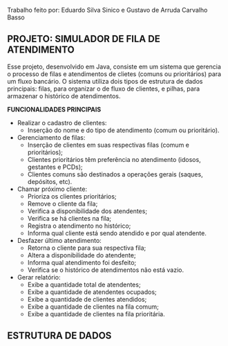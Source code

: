 Trabalho feito por: Eduardo Silva Sinico e Gustavo de Arruda Carvalho Basso

**PROJETO: SIMULADOR DE FILA DE ATENDIMENTO**
-
Esse projeto, desenvolvido em Java, consiste em um sistema que gerencia o processo de filas e atendimentos de clietes (comuns ou
prioritários) para um fluxo bancário. O sistema utiliza dois tipos de estrutura de dados principais: filas, para organizar o de 
fluxo de clientes, e pilhas, para armazenar o histórico de atendimentos.

**FUNCIONALIDADES PRINCIPAIS**
- Realizar o cadastro de clientes:
  - Inserção do nome e do tipo de atendimento (comum ou prioritário).
- Gerenciamento de filas:
  - Inserção de clientes em suas respectivas filas (comum e prioritários);
  - Clientes prioritários têm preferência no atendimento (idosos, gestantes e PCDs);
  - Clientes comuns são destinados a operações gerais (saques, depósitos, etc).
- Chamar próximo cliente:
  - Prioriza os clientes prioritários;
  - Remove o cliente da fila;
  - Verifica a disponibilidade dos atendentes;
  - Verifica se há clientes na fila;
  - Registra o atendimento no histórico;
  - Informa qual cliente está sendo atendido e por qual atendente.
- Desfazer último atendimento:
    - Retorna o cliente para sua respectiva fila;
    - Altera a disponibilidade do atendente;
    - Informa qual atendimento foi desfeito;
    - Verifica se o histórico de atendimentos não está vazio.
- Gerar relatório:
    - Exibe a quantidade total de atendentes;
    - Exibe a quantidade de atendentes ocupados;
    - Exibe a quantidade de clientes atendidos;
    - Exibe a quantidade de clientes na fila comum;
    - Exibe a quantidade de clientes na fila prioritária.

**ESTRUTURA DE DADOS**
- 